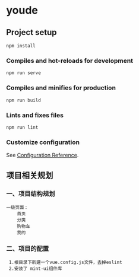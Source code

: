 # youde

## Project setup
```
npm install
```

### Compiles and hot-reloads for development
```
npm run serve
```

### Compiles and minifies for production
```
npm run build
```

### Lints and fixes files
```
npm run lint
```

### Customize configuration
See [Configuration Reference](https://cli.vuejs.org/config/).

## 项目相关规划
### 一、项目结构规划    
    一级页面：
        首页
        分类
        购物车
        我的



### 二、项目的配置
     1.根目录下新建一个vue.config.js文件，去掉eslint
     2.安装了 mint-ui组件库
     
